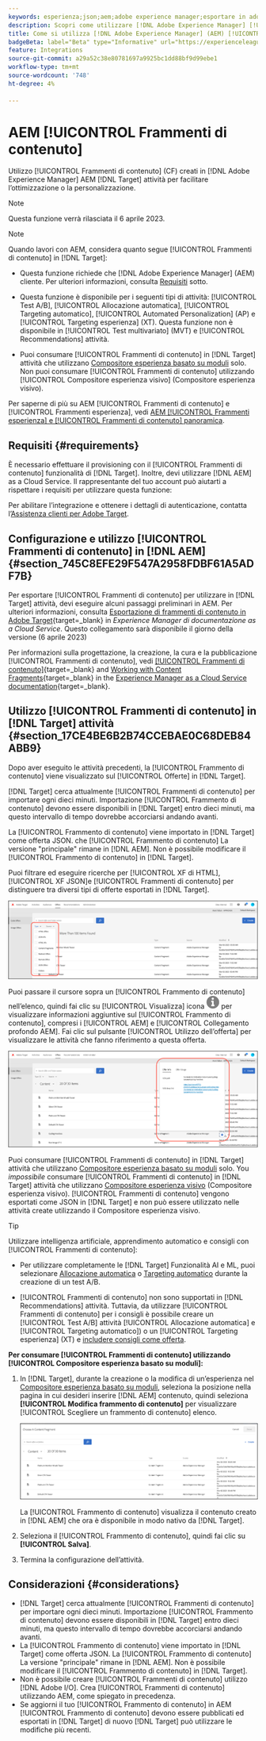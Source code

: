 ```yaml
---
keywords: esperienza;json;aem;adobe experience manager;esportare in adobe target;frammenti di contenuto;frammenti;CF;cf
description: Scopri come utilizzare [!DNL Adobe Experience Manager] [!UICONTROL Frammenti di contenuto] in [!DNL Adobe Target] attività.
title: Come si utilizza [!DNL Adobe Experience Manager] (AEM) [!UICONTROL Frammenti di contenuto]?
badgeBeta: label="Beta" type="Informative" url="https://experienceleague.adobe.com/docs/target/using/introduction/intro.html#beta newtab=true" tooltip="What are Target Beta release features?"
feature: Integrations
source-git-commit: a29a52c38e80781697a9925bc1dd88bf9d99ebe1
workflow-type: tm+mt
source-wordcount: '748'
ht-degree: 4%

---
```


# AEM [!UICONTROL Frammenti di contenuto]

Utilizzo [!UICONTROL Frammenti di contenuto] (CF) creati in [!DNL Adobe Experience Manager] AEM [!DNL Target] attività per facilitare l’ottimizzazione o la personalizzazione.

>[!NOTE]
>
>Questa funzione verrà rilasciata il 6 aprile 2023.


>[!NOTE]
>
>Quando lavori con AEM, considera quanto segue [!UICONTROL Frammenti di contenuto] in [!DNL Target]:
> 
>* Questa funzione richiede che [!DNL Adobe Experience Manager] (AEM) cliente. Per ulteriori informazioni, consulta [Requisiti](#section_AE6F0971E1574B3AA324003599B96E5A) sotto.
>
>* Questa funzione è disponibile per i seguenti tipi di attività: [!UICONTROL Test A/B], [!UICONTROL Allocazione automatica], [!UICONTROL Targeting automatico], [!UICONTROL Automated Personalization] (AP) e [!UICONTROL Targeting esperienza] (XT). Questa funzione non è disponibile in [!UICONTROL Test multivariato] (MVT) e [!UICONTROL Recommendations] attività.
>
>* Puoi consumare [!UICONTROL Frammenti di contenuto] in [!DNL Target] attività che utilizzano [Compositore esperienza basato su moduli](/help/main/c-experiences/form-experience-composer.md) solo. Non puoi consumare [!UICONTROL Frammenti di contenuto] utilizzando [!UICONTROL Compositore esperienza visivo] (Compositore esperienza visivo).


Per saperne di più su AEM [!UICONTROL Frammenti di contenuto] e [!UICONTROL Frammenti esperienza], vedi [AEM [!UICONTROL Frammenti esperienza] e [!UICONTROL Frammenti di contenuto] panoramica](/help/main/c-integrating-target-with-mac/aem/aem-experience-and-content-fragments.md).

## Requisiti {#requirements}

È necessario effettuare il provisioning con il [!UICONTROL Frammenti di contenuto] funzionalità di [!DNL Target]. Inoltre, devi utilizzare [!DNL AEM] as a Cloud Service. Il rappresentante del tuo account può aiutarti a rispettare i requisiti per utilizzare questa funzione:

Per abilitare l’integrazione e ottenere i dettagli di autenticazione, contatta l’[Assistenza clienti per Adobe Target](/help/main/cmp-resources-and-contact-information.md#reference_ACA3391A00EF467B87930A450050077C).

## Configurazione e utilizzo [!UICONTROL Frammenti di contenuto] in [!DNL AEM] {#section_745C8EFE29F547A2958FDBF61A5ADF7B}

Per esportare [!UICONTROL Frammenti di contenuto] per utilizzare in [!DNL Target] attività, devi eseguire alcuni passaggi preliminari in AEM. Per ulteriori informazioni, consulta [Esportazione di frammenti di contenuto in Adobe Target](https://experienceleague.adobe.com/docs/experience-manager-cloud-service/content/sites/integrations/content-fragments-target.html){target=_blank} in *Experience Manager di documentazione as a Cloud Service*. Questo collegamento sarà disponibile il giorno della versione (6 aprile 2023)

Per informazioni sulla progettazione, la creazione, la cura e la pubblicazione [!UICONTROL Frammenti di contenuto], vedi [[!UICONTROL Frammenti di contenuto]](https://experienceleague.adobe.com/docs/experience-manager-cloud-service/content/sites/authoring/fundamentals/content-fragments.html?lang=en){target=_blank} and [Working with Content Fragments](https://experienceleague.adobe.com/docs/experience-manager-cloud-service/content/sites/administering/content-fragments/content-fragments.html){target=_blank} in the [Experience Manager as a Cloud Service documentation](https://experienceleague.adobe.com/docs/experience-manager-cloud-service/content/home.html){target=_blank}.

## Utilizzo [!UICONTROL Frammenti di contenuto] in [!DNL Target] attività {#section_17CE4BE6B2B74CCEBAE0C68DEB84ABB9}

Dopo aver eseguito le attività precedenti, la [!UICONTROL Frammento di contenuto] viene visualizzato sul [!UICONTROL Offerte] in [!DNL Target].

[!DNL Target] cerca attualmente [!UICONTROL Frammenti di contenuto] per importare ogni dieci minuti. Importazione [!UICONTROL Frammento di contenuto] devono essere disponibili in [!DNL Target] entro dieci minuti, ma questo intervallo di tempo dovrebbe accorciarsi andando avanti.

La [!UICONTROL Frammento di contenuto] viene importato in [!DNL Target] come offerta JSON. che [!UICONTROL Frammento di contenuto] La versione &quot;principale&quot; rimane in [!DNL AEM]. Non è possibile modificare il [!UICONTROL Frammento di contenuto] in [!DNL Target].

Puoi filtrare ed eseguire ricerche per [!UICONTROL XF di HTML], [!UICONTROL XF JSON]e [!UICONTROL Frammenti di contenuto] per distinguere tra diversi tipi di offerte esportati in [!DNL Target].

![Filtrare per tipi di frammento di contenuto: HTML o JSON nell’interfaccia utente di Target](/help/main/c-integrating-target-with-mac/aem/assets/fragment-types.png)

Puoi passare il cursore sopra un [!UICONTROL Frammento di contenuto] nell’elenco, quindi fai clic su [!UICONTROL Visualizza] icona ![Icona Info](/help/main/c-integrating-target-with-mac/aem/assets/icon-info.png) per visualizzare informazioni aggiuntive sul [!UICONTROL Frammento di contenuto], compresi i [!UICONTROL AEM] e [!UICONTROL Collegamento profondo AEM]. Fai clic sul pulsante [!UICONTROL Utilizzo dell’offerta] per visualizzare le attività che fanno riferimento a questa offerta.

![Informazioni a comparsa sui frammenti di contenuto](/help/main/c-integrating-target-with-mac/aem/assets/cf-info-popup.png)

Puoi consumare [!UICONTROL Frammenti di contenuto] in [!DNL Target] attività che utilizzano [Compositore esperienza basato su moduli](/help/main/c-experiences/form-experience-composer.md) solo. You *impossibile* consumare [!UICONTROL Frammenti di contenuto] in [!DNL Target] attività che utilizzano [Compositore esperienza visivo](/help/main/c-experiences/c-visual-experience-composer/visual-experience-composer.md) (Compositore esperienza visivo). [!UICONTROL Frammenti di contenuto] vengono esportati come JSON in [!DNL Target] e non può essere utilizzato nelle attività create utilizzando il Compositore esperienza visivo.

>[!TIP]
>
>Utilizzare intelligenza artificiale, apprendimento automatico e consigli con [!UICONTROL Frammenti di contenuto]:
>
>* Per utilizzare completamente le [!DNL Target] Funzionalità AI e ML, puoi selezionare [Allocazione automatica](/help/main/c-activities/automated-traffic-allocation/automated-traffic-allocation.md#concept_A1407678796B4C569E94CBA8A9F7F5D4) o [Targeting automatico](/help/main/c-activities/auto-target/auto-target-to-optimize.md) durante la creazione di un test A/B.
>
>* [!UICONTROL Frammenti di contenuto] non sono supportati in [!DNL Recommendations] attività. Tuttavia, da utilizzare [!UICONTROL Frammenti di contenuto] per i consigli è possibile creare un [!UICONTROL Test A/B] attività [!UICONTROL Allocazione automatica] e [!UICONTROL Targeting automatico]) o un [!UICONTROL Targeting esperienza] (XT) e [includere consigli come offerta](/help/main/c-recommendations/recommendations-as-an-offer.md).


**Per consumare [!UICONTROL Frammenti di contenuto] utilizzando [!UICONTROL Compositore esperienza basato su moduli]:**

1. In [!DNL Target], durante la creazione o la modifica di un’esperienza nel [Compositore esperienza basato su moduli](/help/main/c-experiences/form-experience-composer.md#task_FAC842A6535045B68B4C1AD3E657E56E), seleziona la posizione nella pagina in cui desideri inserire [!DNL AEM] contenuto, quindi seleziona **[!UICONTROL Modifica frammento di contenuto]** per visualizzare [!UICONTROL Scegliere un frammento di contenuto] elenco.

   ![immagine content_fragment_list](/help/main/c-integrating-target-with-mac/aem/assets/choose-content-fragment.png)

   La [!UICONTROL Frammento di contenuto] visualizza il contenuto creato in [!DNL AEM] che ora è disponibile in modo nativo da [!DNL Target].

1. Seleziona il [!UICONTROL Frammento di contenuto], quindi fai clic su **[!UICONTROL Salva]**.
1. Termina la configurazione dell’attività.

## Considerazioni {#considerations}

* [!DNL Target] cerca attualmente [!UICONTROL Frammenti di contenuto] per importare ogni dieci minuti. Importazione [!UICONTROL Frammento di contenuto] devono essere disponibili in [!DNL Target] entro dieci minuti, ma questo intervallo di tempo dovrebbe accorciarsi andando avanti.
* La [!UICONTROL Frammento di contenuto] viene importato in [!DNL Target] come offerta JSON. La [!UICONTROL Frammento di contenuto] La versione &quot;principale&quot; rimane in [!DNL AEM]. Non è possibile modificare il [!UICONTROL Frammento di contenuto] in [!DNL Target].
* Non è possibile creare [!UICONTROL Frammenti di contenuto] utilizzo [!DNL Adobe I/O]. Crea [!UICONTROL Frammenti di contenuto] utilizzando AEM, come spiegato in precedenza.
* Se aggiorni il tuo [!UICONTROL Frammento di contenuto] in AEM [!UICONTROL Frammento di contenuto] devono essere pubblicati ed esportati in [!DNL Target] di nuovo [!DNL Target] può utilizzare le modifiche più recenti.